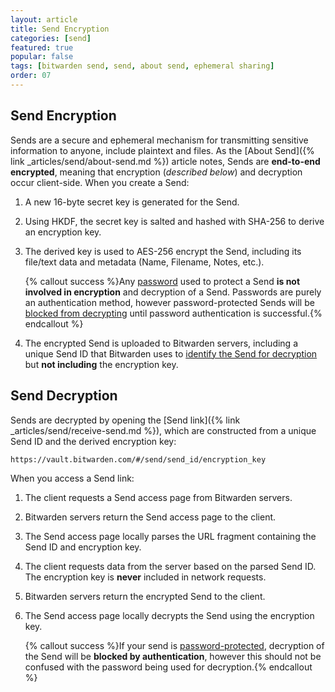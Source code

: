 ```yaml
---
layout: article
title: Send Encryption
categories: [send]
featured: true
popular: false
tags: [bitwarden send, send, about send, ephemeral sharing]
order: 07
---
```


## Send Encryption

Sends are a secure and ephemeral mechanism for transmitting sensitive information to anyone, include plaintext and files. As the [About Send]({% link _articles/send/about-send.md %}) article notes, Sends are **end-to-end encrypted**, meaning that encryption (*described below*) and decryption occur client-side. When you create a Send:

1. A new 16-byte secret key is generated for the Send.
2. Using HKDF, the secret key is salted and hashed with SHA-256 to derive an encryption key.
3. The derived key is used to AES-256 encrypt the Send, including its file/text data and metadata (Name, Filename, Notes, etc.).

   {% callout success %}Any [password]({{site.baseurl}}/article/send-privacy/#send-passwords) used to protect a Send **is not involved in encryption** and decryption of a Send. Passwords are purely an authentication method, however password-protected Sends will be [blocked from decrypting](#send-decryption) until password authentication is successful.{% endcallout %}
4. The encrypted Send is uploaded to Bitwarden servers, including a unique Send ID that Bitwarden uses to [identify the Send for decryption](#send-decryption) but **not including** the encryption key.

## Send Decryption

Sends are decrypted by opening the [Send link]({% link _articles/send/receive-send.md %}), which are constructed from a unique Send ID and the derived encryption key:

`https://vault.bitwarden.com/#/send/send_id/encryption_key`

When you access a Send link:

1. The client requests a Send access page from Bitwarden servers.
2. Bitwarden servers return the Send access page to the client.
3. The Send access page locally parses the URL fragment containing the Send ID and encryption key.
4. The client requests data from the server based on the parsed Send ID. The encryption key is **never** included in network requests.
5. Bitwarden servers return the encrypted Send to the client.
6. The Send access page locally decrypts the Send using the encryption key.

   {% callout success %}If your send is [password-protected]({{site.baseurl}}/article/send-privacy/#send-passwords), decryption of the Send will be **blocked by authentication**, however this should not be confused with the password being used for decryption.{% endcallout %}
